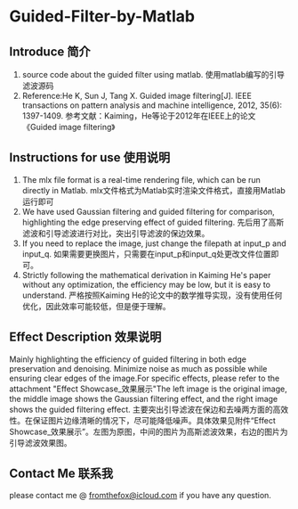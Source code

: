 # Guided-Filter-by-Matlab

## Introduce 简介
1. source code about the guided filter using matlab.
使用matlab编写的引导滤波源码
2. Reference:He K, Sun J, Tang X. Guided image filtering[J]. IEEE transactions on pattern analysis and machine intelligence, 2012, 35(6): 1397-1409.
参考文献：Kaiming，He等论于2012年在IEEE上的论文《Guided image filtering》

## Instructions for use 使用说明
1. The mlx file format is a real-time rendering file, which can be run directly in Matlab.
mlx文件格式为Matlab实时渲染文件格式，直接用Matlab运行即可
2. We have used Gaussian filtering and guided filtering for comparison, highlighting the edge preserving effect of guided filtering.
先后用了高斯滤波和引导滤波进行对比，突出引导滤波的保边效果。
3. If you need to replace the image, just change the filepath at input_p and input_q.
如果需要更换图片，只需要在input_p和input_q处更改文件位置即可。
4. Strictly following the mathematical derivation in Kaiming He's paper without any optimization, the efficiency may be low, but it is easy to understand.
严格按照Kaiming He的论文中的数学推导实现，没有使用任何优化，因此效率可能较低，但是便于理解。

## Effect Description 效果说明
Mainly highlighting the efficiency of guided filtering in both edge preservation and denoising. Minimize noise as much as possible while ensuring clear edges of the image.For specific effects, please refer to the attachment "Effect Showcase_效果展示"The left image is the original image, the middle image shows the Gaussian filtering effect, and the right image shows the guided filtering effect.
主要突出引导滤波在保边和去噪两方面的高效性。在保证图片边缘清晰的情况下，尽可能降低噪声。具体效果见附件“Effect Showcase_效果展示”。左图为原图，中间的图片为高斯滤波效果，右边的图片为引导滤波效果图。

## Contact Me 联系我
please contact me @ fromthefox@icloud.com if you have any question.
